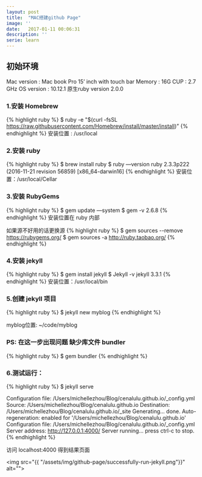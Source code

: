 ```yaml
---
layout: post
title:  "MAC搭建github Page"
image: ''
date:   2017-01-11 00:06:31
description: ''
serie: learn
---
```


## 初始环境

Mac version : Mac book Pro 15’ inch with touch bar
Memory : 16G
CUP : 2.7 GHz
OS version : 10.12.1
原生ruby version 2.0.0

### 1.安装 Homebrew
{% highlight ruby %}
$ ruby -e "$(curl -fsSL https://raw.githubusercontent.com/Homebrew/install/master/install)”
{% endhighlight %}
安装位置 : /usr/local

### 2.安装 ruby
{% highlight ruby %}
$ brew install ruby
$ ruby —version
ruby 2.3.3p222 (2016-11-21 revision 56859) [x86_64-darwin16]
{% endhighlight %}
安装位置：/usr/local/Cellar

### 3.安装 RubyGems
{% highlight ruby %}
$ gem update —system
$ gem -v
2.6.8
{% endhighlight %}
安装位置在 ruby 内部

如果源不好用的话更换源
{% highlight ruby %}
$ gem sources --remove https://rubygems.org/
$ gem sources -a http://ruby.taobao.org/
{% endhighlight %}

### 4.安装 jekyll 
{% highlight ruby %}
$ gem install jekyll
$ Jekyll -v
jekyll 3.3.1
{% endhighlight %}
安装位置：/usr/local/bin

### 5.创建 jekyll 项目
{% highlight ruby %}
$ jekyll new myblog
{% endhighlight %}

myblog位置: ~/code/myblog

### PS: 在这一步出现问题 缺少库文件 bundler
{% highlight ruby %}
$ gem bundler
{% endhighlight %}

### 6.测试运行：
{% highlight ruby %}
$ jekyll serve

Configuration file: /Users/michellezhou/Blog/cenalulu.github.io/_config.yml
Source: /Users/michellezhou/Blog/cenalulu.github.io
Destination: /Users/michellezhou/Blog/cenalulu.github.io/_site
Generating...
done.
Auto-regeneration: enabled for '/Users/michellezhou/Blog/cenalulu.github.io'
Configuration file: /Users/michellezhou/Blog/cenalulu.github.io/_config.yml
Server address: http://127.0.0.1:4000/
Server running... press ctrl-c to stop.
{% endhighlight %}

访问 localhost:4000 得到结果页面

<img src="{{ "/assets/img/github-page/successfully-run-jekyll.png"}}" alt="">




